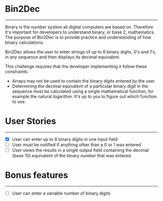 # Bin2Dec

---

Binary is the number system all digital computers are based on. Therefore it's important for developers to understand binary, or base 2, mathematics. The purpose of Bin2Dec is to provide practice and understanding of how binary calculations.

Bin2Dec allows the user to enter strings of up to 8 binary digits, 0's and 1's, in any sequence and then displays its decimal equivalent.

This challenge requires that the developer implementing it follow these constraints:

-   Arrays may not be used to contain the binary digits entered by the user
-   Determining the decimal equivalent of a particular binary digit in the sequence must be calculated using a single mathematical function, for example the natural logarithm. It's up to you to figure out which function to use.

# User Stories

---

-   [x] User can enter up to 8 binary digits in one input field
-   [ ] User must be notified if anything other than a 0 or 1 was entered
-   [ ] User views the results in a single output field containing the decimal (base 10) equivalent of the binary number that was entered

# Bonus features

---

-   [ ] User can enter a variable number of binary digits
